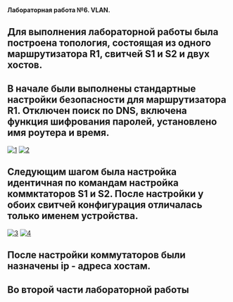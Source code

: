 #### Лабораторная работа №6. VLAN.
## Для выполнения лабораторной работы была построена топология, состоящая из одного маршрутизатора R1, свитчей S1 и S2 и двух хостов.

## В начале были выполнены стандартные настройки безопасности для маршрутизатора R1. Отключен поиск по DNS, включена функция шифрования паролей, установлено имя роутера и время.
<a href="https://ibb.co/8j4GhY5"><img src="https://i.ibb.co/THqJCW8/1.jpg" alt="1" border="0"></a>
<a href="https://ibb.co/6JcZt09"><img src="https://i.ibb.co/n8q01Md/2.jpg" alt="2" border="0"></a>

## Следующим шагом была настройка идентичная по командам настройка коммктаторов S1 и S2. После настройки у обоих свитчей конфигурация отличалась только именем устройства.

<a href="https://ibb.co/6JFDYRb"><img src="https://i.ibb.co/k6XqKg0/3.jpg" alt="3" border="0"></a>
<a href="https://ibb.co/dMgqsrj"><img src="https://i.ibb.co/pwy86xb/4.jpg" alt="4" border="0"></a>

## После настройки коммутаторов были назначены ip - адреса хостам.

## Во второй части лабораторной работы
